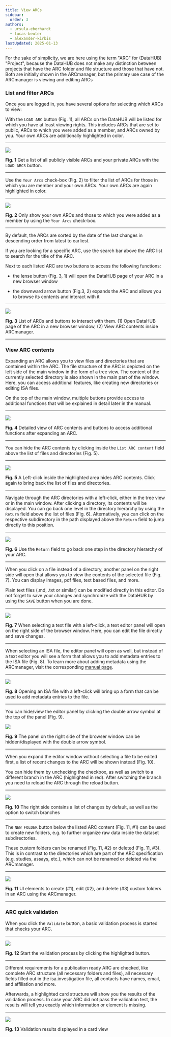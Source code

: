 ```yaml
---
title: View ARCs
sidebar:
  order: 3
authors:
  - ursula-eberhardt
  - lucas-beuter
  - alexander-kirbis
lastUpdated: 2025-01-13
---
```


For the sake of simplicity, we are here using the term "ARC" for (DataHUB) "Project", because the DataHUB does not make any distinction between projects that have the ARC folder and file structure and those that have not. Both are initially shown in the ARCmanager, but the primary use case of the ARCmanager is viewing and editing ARCs 

### List and filter ARCs

Once you are logged in, you have several options for selecting which ARCs to view:

With the `LOAD ARC` button (Fig. 1), all ARCs on the DataHUB will be listed for which you have at least viewing rights. This includes ARCs that are set to public, ARCs to which you were added as a member, and ARCs owned by you. Your own ARCs are additionally highlighted in color.

---

![](@images/arc-manager/view/01-load-arcs.png)

**Fig. 1** Get a list of all publicly visible ARCs and your private ARCs with the `LOAD ARCS` button.

---

Use the `Your Arcs` check-box (Fig. 2) to filter the list of ARCs for those in which you are member and your own ARCs. Your own ARCs are again highlighted in color.

---

![](@images/arc-manager/view/02-your-arcs.png)

**Fig. 2** Only show your own ARCs and those to which you were added as a member by using the `Your Arcs` check-box.

---

By default, the ARCs are sorted by the date of the last changes in descending order from latest to earliest.

If you are looking for a specific ARC, use the search bar above the ARC list to search for the title of the ARC.

Next to each listed ARC are two buttons to access the following functions:

- the lense button (Fig. 3, 1) will open the DataHUB page of your ARC in a new browser window

- the downward arrow button (Fig.3, 2) expands the ARC and allows you to browse its contents and interact with it

---

![](@images/arc-manager/view/03-interact.png)

**Fig. 3** List of ARCs and buttons to interact with them. (1) Open DataHUB page of the ARC in a new browser window, (2) View ARC contents inside ARCmanager.

---

### View ARC contents

Expanding an ARC allows you to view files and directories that are contained within the ARC. The file structure of the ARC is depicted on the left side of the main window in the form of a tree view. The content of the currently selected directory is also shown in the main part of the window. Here, you can access additional features, like creating new directories or editing ISA files.

On the top of the main window, multiple buttons provide access to additional functions that will be explained in detail later in the manual.

---

![](@images/arc-manager/view/04-detailed-view.png)

**Fig. 4** Detailed view of ARC contents and buttons to access additional functions after expanding an ARC.

---

You can hide the ARC contents by clicking inside the `List ARC content` field above the list of files and directories (Fig. 5).

---

![](@images/arc-manager/view/05-hide-content.png)

**Fig. 5** A Left-click inside the highlighted area hides ARC contents. Click again to bring back the list of files and directories.

---

Navigate through the ARC directories with a left-click, either in the tree view or in the main window. After clicking a directory, its contents will be displayed. You can go back one level in the directory hierarchy by using the `Return` field above the list of files (Fig. 6). Alternatively, you can click on the respective subdirectory in the path displayed above the `Return` field to jump directly to this position.

---

![](@images/arc-manager/view/06-return.png)

**Fig. 6** Use the `Return` field to go back one step in the directory hierarchy of your ARC.

---

When you click on a file instead of a directory, another panel on the right side will open that allows you to view the contents of the selected file (Fig. 7). You can display images, pdf files, text based files, and more.

Plain text files (.md, .txt or similar) can be modified directly in this editor. Do not forget to save your changes and synchronize with the DataHUB by using the `SAVE` button when you are done.

---

![](@images/arc-manager/view/07-text-editor.png)

**Fig. 7** When selecting a text file with a left-click, a text editor panel will open on the right side of the browser window. Here, you can edit the file directly and save changes.

---

When selecting an ISA file, the editor panel will open as well, but instead of a text editor you will see a form that allows you to add metadata entries to the ISA file (Fig. 8). To learn more about adding metadata using the ARCmanager, visit the corresponding [manual page](/nfdi4plants.knowledgebase/arc-manager/adding-metadata).

---

![](@images/arc-manager/view/08-open-isa.png)

**Fig. 8** Opening an ISA file with a left-click will bring up a form that can be used to add metadata entries to the file.

---

You can hide/view the editor panel by clicking the double arrow symbol at the top of the panel (Fig. 9).

![](@images/arc-manager/view/09-hide-panel.png)

**Fig. 9** The panel on the right side of the browser window can be hidden/displayed with the double arrow symbol.

---

When you expand the editor window without selecting a file to be edited first, a list of recent changes to the ARC will be shown instead (Fig. 10).

You can hide them by unchecking the checkbox, as well as switch to a different branch in the ARC (highlighted in red).
After switching the branch you need to reload the ARC through the reload button.

---

![](@images/arc-manager/view/10-history.png)

**Fig. 10** The right side contains a list of changes by default, as well as the option to switch branches

---

The `NEW FOLDER` button below the listed ARC content (Fig. 11, #1) can be used to create new folders, e.g. to further organize raw data inside the dataset subdirectories. 

These custom folders can be renamed (Fig. 11, #2) or deleted (Fig. 11, #3). This is in contrast to the directories which are part of the ARC specification (e.g. studies, assays, etc.), which can not be renamed or deleted via the ARCmanager.

---

![](@images/arc-manager/view/11-edit-folders.png)

**Fig. 11** UI elements to create (#1), edit (#2), and delete (#3) custom folders in an ARC using the ARCmanager.

---

### ARC quick validation

When you click the `Validate` button, a basic validation process is started that checks your ARC.

---

![](@images/arc-manager/view/12-validate.png)

**Fig. 12** Start the validation process by clicking the highlighted button.

---

Different requirements for a publication ready ARC are checked, like complete ARC structure (all necessary folders and files), all necessary fields filled out in the isa.investigation file, all contacts have names, email, and affiliation and more.

Afterwards, a highlighted card structure will show you the results of the validation process. In case your ARC did not pass the validation test, the results will tell you exactly which information or element is missing.

---

![](@images/arc-manager/view/13-validate-results.png)

**Fig. 13** Validation results displayed in a card view
